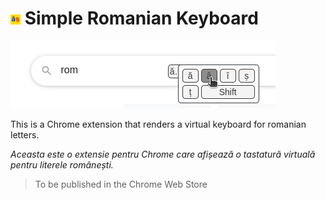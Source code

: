 # ![](images/icon-16.png) Simple Romanian Keyboard

![](images/screenshot.png)

This is a Chrome extension that renders a virtual keyboard for romanian letters.

_Aceasta este o extensie pentru Chrome care afișează o tastatură virtuală pentru literele românești._

> To be published in the Chrome Web Store
